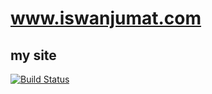 # www.iswanjumat.com
## my site

[![Build Status](https://travis-ci.org/iswanj/iswanjumat.com.png)](https://travis-ci.org/iswanj/iswanjumat.com)
